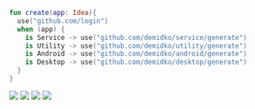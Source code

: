 ```kotlin
fun create(app: Idea){
  use("github.com/login")
  when (app) {
    is Service -> use("github.com/demidko/service/generate")
    is Utility -> use("github.com/demidko/utility/generate")
    is Android -> use("github.com/demidko/android/generate")
    is Desktop -> use("github.com/demidko/desktop/generate")
  }
}
```
[![](https://img.shields.io/badge/microservice-F37C20?style=for-the-badge&logo=kotlin)](https://github.com/demidko/service/generate) 
[![](https://img.shields.io/badge/utility-gray?style=for-the-badge&logo=cmake)](https://github.com/demidko/utility/generate) 
[![](https://img.shields.io/badge/android-darkgreen?style=for-the-badge&logo=android)](https://github.com/demidko/android/generate) 
[![](https://img.shields.io/badge/desktop-darkblue?style=for-the-badge&logo=kotlin)](https://github.com/demidko/desktop/generate)
